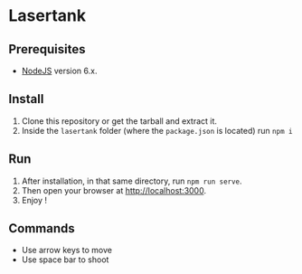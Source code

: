 # Lasertank

## Prerequisites

* [NodeJS](https://nodejs.org) version 6.x.

## Install

1. Clone this repository or get the tarball and extract it.
2. Inside the `lasertank` folder (where the `package.json` is located) run `npm i`

## Run

1. After installation, in that same directory, run `npm run serve`.
2. Then open your browser at [http://localhost:3000](http://localhost:3000).
3. Enjoy !

## Commands

* Use arrow keys to move
* Use space bar to shoot
